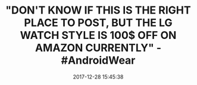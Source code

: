 ---
title: >-
  "DON'T KNOW IF THIS IS THE RIGHT PLACE TO POST, BUT THE LG WATCH STYLE IS 100$
  OFF ON AMAZON CURRENTLY" - #AndroidWear
name: >-
  LG Electronics LGW270.AUSATN LG Watch Style Smartwatch with Android Wear 2.0 -
  Titanium - US Version
date: '2017-12-28 15:45:38'
buy_now: >-
  https://www.amazon.com/LG-Electronics-LGW270-AUSATN-Watch-Style/dp/B06XMQRX2J?psc=1&SubscriptionId=AKIAIA5RBQIWQVTCUEUQ&tag=coldcutdeals-20&linkCode=xm2&camp=2025&creative=165953&creativeASIN=B06XMQRX2J
description_markdown: >+
  LG Electronics LGW270.AUSATN LG Watch Style Smartwatch with Android Wear 2.0 -
  Titanium - US Version

    - All-new Android wear 2.0 is compatible with both Android (4.3 or later) and iOS (9 or later)

    - IP67 rating for dust and water resistance (not fully waterproof - not suitable for swimming)

    - Supports Google mode snap-and-swap bands so you can Change your band quickly and easily any time you like

    - Google assistant built in - start by saying, "ok Google" or hold the power button

    - 42.3mm stainless Steel case and high quality Leather band

tweet_id_str: '946406797765742593'
price: $249.99
you_save: ''
asin: B06XMQRX2J
image: 'https://images-na.ssl-images-amazon.com/images/I/31Z%2Bs19uspL.jpg'

---